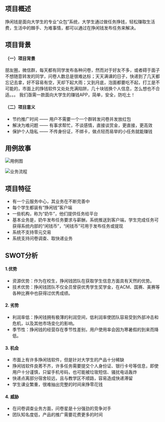 ## 项目概述
挣闲钱是面向大学生的专业“众包”系统，大学生通过做任务挣钱，轻松赚取生活费，生活中的棘手、为难事情，都可以通过在挣闲钱发布任务来解决。


## 项目背景
#### （一）项目背景
朋友圈，微信群，每天都有同学发布各种问卷，然而对于好友不多，或者碍于面子不想随意转发的同学，问卷人数总是很难达标；天天满课的日子，快递到了几天都忘记去拿，好不容易有空，天却下起大雨；又到月底，泡面都要吃不起，打工是不可能的，市面上的挣钱软件又处处充满陷阱，几十块钱换个人信息，怎么想也不合适。。。
我们亟需一款面向大学生的赚钱APP，简单，安全，防吃土！

#### （二）项目意义
- 节约推广时间 —— 用户不需要一个一个群转发问卷并发放红包
- 解决为难问题 —— 有事求帮忙，不谈感情，直接谈赏金，更直接，更高效
- 保护个人隐私 —— 不传身份证，不绑卡，做点轻而易举的小任务就能赚钱
## 用例故事
![用例图](https://github.com/sysu620/sysu620/blob/master/%E9%9C%80%E6%B1%82%E8%A7%84%E6%A0%BC%E8%AF%B4%E6%98%8E%E4%B9%A6%E7%9B%B8%E5%85%B3%E6%96%87%E6%A1%A3/%E7%94%A8%E4%BE%8B%E5%9B%BE190628.png?raw=true)

![业务流程](https://github.com/sysu620/sysu620/blob/master/%E9%9C%80%E6%B1%82%E8%A7%84%E6%A0%BC%E8%AF%B4%E6%98%8E%E4%B9%A6%E7%9B%B8%E5%85%B3%E6%96%87%E6%A1%A3/%E6%B5%81%E7%A8%8B%E5%9B%BE190602.jpg?raw=true)

## 项目特征
- 有一个云服务中心，其业务在不断完善中
- 每个学生都装有“挣闲钱”客户端
- 一些机构，称为“奶牛”，他们提供任务给平台
- 基本业务是，奶牛发布任务要求与薪酬，系统推送到客户端，学生完成任务可获得系统内部的“闲钱币”，“闲钱币”可用于发布任务或提现
- 系统不支持零元交易
- 系统支持问卷调查、取快递业务




## SWOT分析

#### 1.优势
- 资源优势：作为在校生，挣闲钱团队在获取学生信息方面具有天然的优势。
- 技术优势：挣闲钱团队不仅全员曾获优秀学生奖学金，在ACM、国赛、美赛等各种比赛中也获得过优秀成绩。

#### 2. 劣势
- 利润率低：挣闲钱拥有极薄的利润空间，低利润率使团队容易受到外部冲击和危机，以及其他市场变化的影响。
- 季节性：挣闲钱的经营存在季节性差别，用户使用率会因为寒暑假的到来而降低。

#### 3. 机会
- 市面上有许多挣闲钱软件，但是针对大学生的产品十分稀缺
- 挣闲钱软件良莠不齐，许多任务需要提交个人身份证、银行卡号等信息，即使用户十分谨慎，只留手机号码，也可能被垃圾短信、骚扰电话轰炸
- 快递点离部分宿舍较远，且与教学区不顺路，容易造成快递滞留
- 学生课业繁重，很难抽出完整的时间来挣零花钱

#### 4. 威胁
- 在问卷调查业务方面，问卷星是十分强劲的竞争对手
- 团队知名度低，产品的推广需要花费更多的时间


